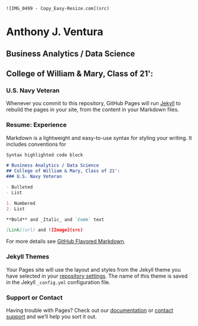     ![IMG_0499 - Copy_Easy-Resize.com](src)
# Anthony J. Ventura

## Business Analytics / Data Science 
## College of William & Mary, Class of 21': 
### U.S. Navy Veteran

Whenever you commit to this repository, GitHub Pages will run [Jekyll](https://jekyllrb.com/) to rebuild the pages in your site, from the content in your Markdown files.

### Resume: Experience  

Markdown is a lightweight and easy-to-use syntax for styling your writing. It includes conventions for

```markdown
Syntax highlighted code block

# Business Analytics / Data Science 
## College of William & Mary, Class of 21': 
### U.S. Navy Veteran

- Bulleted
- List

1. Numbered
2. List

**Bold** and _Italic_ and `Code` text

[Link](url) and ![Image](src)
```

For more details see [GitHub Flavored Markdown](https://guides.github.com/features/mastering-markdown/).

### Jekyll Themes

Your Pages site will use the layout and styles from the Jekyll theme you have selected in your [repository settings](https://github.com/Acejv21/Acejv21.github.io/settings). The name of this theme is saved in the Jekyll `_config.yml` configuration file.

### Support or Contact

Having trouble with Pages? Check out our [documentation](https://help.github.com/categories/github-pages-basics/) or [contact support](https://github.com/contact) and we’ll help you sort it out.
